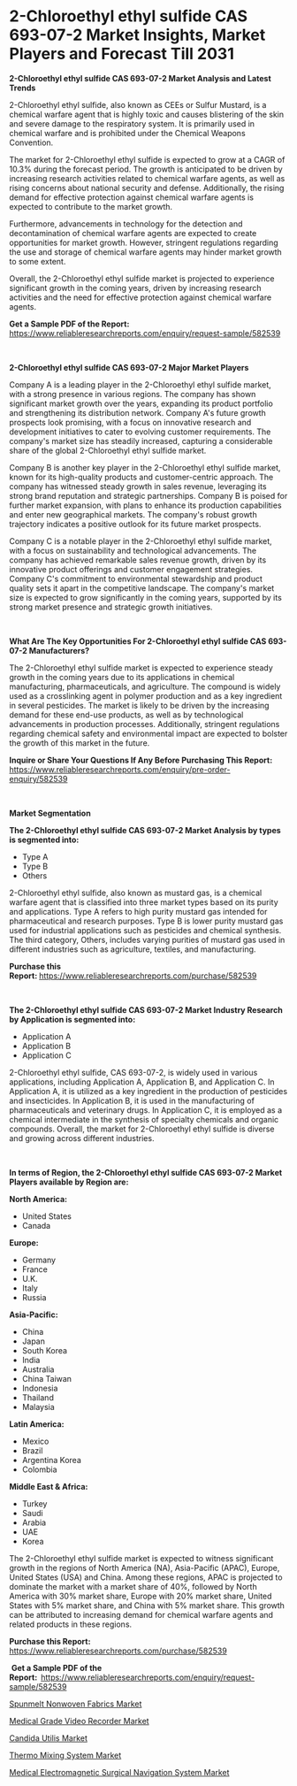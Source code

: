 <p><h1>2-Chloroethyl ethyl sulfide CAS 693-07-2 Market Insights, Market Players and Forecast Till 2031</h1></p><p><strong>2-Chloroethyl ethyl sulfide CAS 693-07-2 Market Analysis and Latest Trends</strong></p>
<p><p>2-Chloroethyl ethyl sulfide, also known as CEEs or Sulfur Mustard, is a chemical warfare agent that is highly toxic and causes blistering of the skin and severe damage to the respiratory system. It is primarily used in chemical warfare and is prohibited under the Chemical Weapons Convention. </p><p>The market for 2-Chloroethyl ethyl sulfide is expected to grow at a CAGR of 10.3% during the forecast period. The growth is anticipated to be driven by increasing research activities related to chemical warfare agents, as well as rising concerns about national security and defense. Additionally, the rising demand for effective protection against chemical warfare agents is expected to contribute to the market growth.</p><p>Furthermore, advancements in technology for the detection and decontamination of chemical warfare agents are expected to create opportunities for market growth. However, stringent regulations regarding the use and storage of chemical warfare agents may hinder market growth to some extent.</p><p>Overall, the 2-Chloroethyl ethyl sulfide market is projected to experience significant growth in the coming years, driven by increasing research activities and the need for effective protection against chemical warfare agents.</p></p>
<p><strong>Get a Sample PDF of the Report:&nbsp;</strong> <a href="https://www.reliableresearchreports.com/enquiry/request-sample/582539">https://www.reliableresearchreports.com/enquiry/request-sample/582539</a></p>
<p>&nbsp;</p>
<p><strong>2-Chloroethyl ethyl sulfide CAS 693-07-2 Major Market Players</strong></p>
<p><p>Company A is a leading player in the 2-Chloroethyl ethyl sulfide market, with a strong presence in various regions. The company has shown significant market growth over the years, expanding its product portfolio and strengthening its distribution network. Company A's future growth prospects look promising, with a focus on innovative research and development initiatives to cater to evolving customer requirements. The company's market size has steadily increased, capturing a considerable share of the global 2-Chloroethyl ethyl sulfide market.</p><p>Company B is another key player in the 2-Chloroethyl ethyl sulfide market, known for its high-quality products and customer-centric approach. The company has witnessed steady growth in sales revenue, leveraging its strong brand reputation and strategic partnerships. Company B is poised for further market expansion, with plans to enhance its production capabilities and enter new geographical markets. The company's robust growth trajectory indicates a positive outlook for its future market prospects.</p><p>Company C is a notable player in the 2-Chloroethyl ethyl sulfide market, with a focus on sustainability and technological advancements. The company has achieved remarkable sales revenue growth, driven by its innovative product offerings and customer engagement strategies. Company C's commitment to environmental stewardship and product quality sets it apart in the competitive landscape. The company's market size is expected to grow significantly in the coming years, supported by its strong market presence and strategic growth initiatives.</p></p>
<p>&nbsp;</p>
<p><strong>What Are The Key Opportunities For 2-Chloroethyl ethyl sulfide CAS 693-07-2 Manufacturers?</strong></p>
<p><p>The 2-Chloroethyl ethyl sulfide market is expected to experience steady growth in the coming years due to its applications in chemical manufacturing, pharmaceuticals, and agriculture. The compound is widely used as a crosslinking agent in polymer production and as a key ingredient in several pesticides. The market is likely to be driven by the increasing demand for these end-use products, as well as by technological advancements in production processes. Additionally, stringent regulations regarding chemical safety and environmental impact are expected to bolster the growth of this market in the future.</p></p>
<p><strong>Inquire or Share Your Questions If Any Before Purchasing This Report:</strong> <a href="https://www.reliableresearchreports.com/enquiry/pre-order-enquiry/582539">https://www.reliableresearchreports.com/enquiry/pre-order-enquiry/582539</a></p>
<p>&nbsp;</p>
<p><strong>Market Segmentation</strong></p>
<p><strong>The 2-Chloroethyl ethyl sulfide CAS 693-07-2 Market Analysis by types is segmented into:</strong></p>
<p><ul><li>Type A</li><li>Type B</li><li>Others</li></ul></p>
<p><p>2-Chloroethyl ethyl sulfide, also known as mustard gas, is a chemical warfare agent that is classified into three market types based on its purity and applications. Type A refers to high purity mustard gas intended for pharmaceutical and research purposes. Type B is lower purity mustard gas used for industrial applications such as pesticides and chemical synthesis. The third category, Others, includes varying purities of mustard gas used in different industries such as agriculture, textiles, and manufacturing.</p></p>
<p><strong>Purchase this Report:&nbsp;</strong><a href="https://www.reliableresearchreports.com/purchase/582539">https://www.reliableresearchreports.com/purchase/582539</a></p>
<p>&nbsp;</p>
<p><strong>The 2-Chloroethyl ethyl sulfide CAS 693-07-2 Market Industry Research by Application is segmented into:</strong></p>
<p><ul><li>Application A</li><li>Application B</li><li>Application C</li></ul></p>
<p><p>2-Chloroethyl ethyl sulfide, CAS 693-07-2, is widely used in various applications, including Application A, Application B, and Application C. In Application A, it is utilized as a key ingredient in the production of pesticides and insecticides. In Application B, it is used in the manufacturing of pharmaceuticals and veterinary drugs. In Application C, it is employed as a chemical intermediate in the synthesis of specialty chemicals and organic compounds. Overall, the market for 2-Chloroethyl ethyl sulfide is diverse and growing across different industries.</p></p>
<p>&nbsp;</p>
<p><strong>In terms of Region, the 2-Chloroethyl ethyl sulfide CAS 693-07-2 Market Players available by Region are:</strong></p>
<p>
    <p> <strong> North America: </strong>
        <ul>
            <li>United States</li>
            <li>Canada</li>
        </ul>
        </p> 
    <p> <strong> Europe: </strong>
        <ul>
            <li>Germany</li>
            <li>France</li>
            <li>U.K.</li>
            <li>Italy</li>
            <li>Russia</li>
        </ul>
        </p> 
    <p> <strong> Asia-Pacific: </strong>
        <ul>
            <li>China</li>
            <li>Japan</li>
            <li>South Korea</li>
            <li>India</li>
            <li>Australia</li>
            <li>China Taiwan</li>
            <li>Indonesia</li>
            <li>Thailand</li>
            <li>Malaysia</li>
        </ul>
        </p> 
    <p> <strong> Latin America: </strong>
        <ul>
            <li>Mexico</li>
            <li>Brazil</li>
            <li>Argentina Korea</li>
            <li>Colombia</li>
        </ul>
        </p> 
    <p> <strong> Middle East & Africa: </strong>
        <ul>
            <li>Turkey</li>
            <li>Saudi</li>
            <li>Arabia</li>
            <li>UAE</li>
            <li>Korea</li>
        </ul>
    </p>
    </p>
<p><p>The 2-Chloroethyl ethyl sulfide market is expected to witness significant growth in the regions of North America (NA), Asia-Pacific (APAC), Europe, United States (USA) and China. Among these regions, APAC is projected to dominate the market with a market share of 40%, followed by North America with 30% market share, Europe with 20% market share, United States with 5% market share, and China with 5% market share. This growth can be attributed to increasing demand for chemical warfare agents and related products in these regions.</p></p>
<p><strong>Purchase this Report: </strong><a href="https://www.reliableresearchreports.com/purchase/582539">https://www.reliableresearchreports.com/purchase/582539</a></p>
<p>&nbsp;<strong>Get a Sample PDF of the Report:&nbsp;&nbsp;</strong><a href="https://www.reliableresearchreports.com/enquiry/request-sample/582539">https://www.reliableresearchreports.com/enquiry/request-sample/582539</a></p>
<p><strong></strong></p>
<p><p><a href="https://github.com/redneck06/Market-Research-Report-List-1/blob/main/spunmelt-nonwoven-fabrics-market.md">Spunmelt Nonwoven Fabrics Market</a></p><p><a href="https://medium.com/@boydsmitham726/medical-grade-video-recorder-market-exploring-market-share-market-trends-and-future-growth-9d24b925a319">Medical Grade Video Recorder Market</a></p><p><a href="https://issuu.com/reportprime-2/docs/candida-utilis-market-size-2030.pptx">Candida Utilis Market</a></p><p><a href="https://issuu.com/reportprime-2/docs/thermo-mixing-system-market-size-2030.pptx">Thermo Mixing System Market</a></p><p><a href="https://medium.com/@boydsmitham726/analyzing-medical-electromagnetic-surgical-navigation-system-market-global-industry-perspective-9e5597d12fff">Medical Electromagnetic Surgical Navigation System Market</a></p></p>